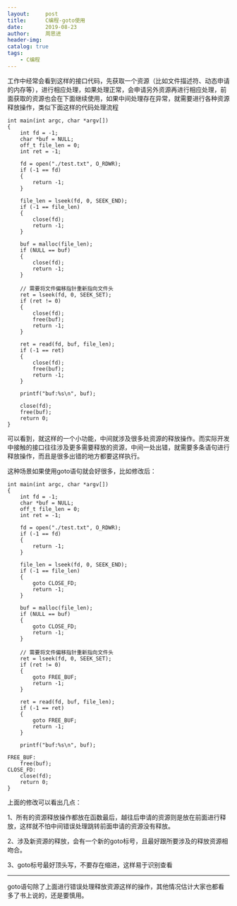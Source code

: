```yaml
---
layout:     post
title:      C编程-goto使用
date:       2019-08-23
author:     周思进
header-img:	
catalog: true
tags:
    - C编程
---
```


工作中经常会看到这样的接口代码，先获取一个资源（比如文件描述符、动态申请的内存等），进行相应处理，如果处理正常，会申请另外资源再进行相应处理，前面获取的资源也会在下面继续使用，如果中间处理存在异常，就需要进行各种资源释放操作，类似下面这样的代码处理流程

```
int main(int argc, char *argv[])
{
	int fd = -1;
	char *buf = NULL;
	off_t file_len = 0;
	int ret = -1;

	fd = open("./test.txt", O_RDWR);
	if (-1 == fd)
	{
		return -1;
	}

	file_len = lseek(fd, 0, SEEK_END);
	if (-1 == file_len)
	{
		close(fd);
		return -1;
	}
	
	buf = malloc(file_len);
	if (NULL == buf)
	{
		close(fd);
		return -1;
	}

	// 需要将文件偏移指针重新指向文件头
	ret = lseek(fd, 0, SEEK_SET);
	if (ret != 0)
	{
		close(fd);
		free(buf);
		return -1;
	}

	ret = read(fd, buf, file_len);
	if (-1 == ret)
	{
		close(fd);
		free(buf);
		return -1;
	}

	printf("buf:%s\n", buf);

	close(fd);
	free(buf);
	return 0;
}

```

可以看到，就这样的一个小功能，中间就涉及很多处资源的释放操作。而实际开发中接触的接口往往涉及更多需要释放的资源，中间一处出错，就需要多条语句进行释放操作，而且是很多出错的地方都要这样执行。

这种场景如果使用goto语句就会好很多，比如修改后：

```
int main(int argc, char *argv[])
{
	int fd = -1;
	char *buf = NULL;
	off_t file_len = 0;
	int ret = -1;

	fd = open("./test.txt", O_RDWR);
	if (-1 == fd)
	{
		return -1;
	}

	file_len = lseek(fd, 0, SEEK_END);
	if (-1 == file_len)
	{
		goto CLOSE_FD;
		return -1;
	}
	
	buf = malloc(file_len);
	if (NULL == buf)
	{
		goto CLOSE_FD;
		return -1;
	}

	// 需要将文件偏移指针重新指向文件头
	ret = lseek(fd, 0, SEEK_SET);
	if (ret != 0)
	{
		goto FREE_BUF;
		return -1;
	}

	ret = read(fd, buf, file_len);
	if (-1 == ret)
	{
		goto FREE_BUF;
		return -1;
	}

	printf("buf:%s\n", buf);

FREE_BUF:
	free(buf);
CLOSE_FD:
	close(fd);
	return 0;
}
```

上面的修改可以看出几点：  

1、所有的资源释放操作都放在函数最后，越往后申请的资源则是放在前面进行释放，这样就不怕中间错误处理跳转前面申请的资源没有释放。

2、涉及新资源的释放，会有一个新的goto标号，且最好跟所要涉及的释放资源相吻合。

3、goto标号最好顶头写，不要存在缩进，这样易于识别查看


---

goto语句除了上面进行错误处理释放资源这样的操作，其他情况估计大家也都看多了书上说的，还是要慎用。


